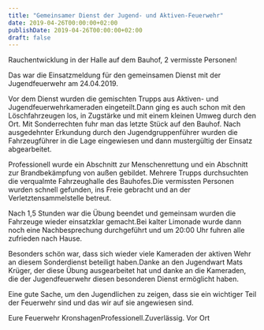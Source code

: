 ```yaml
---
title: "Gemeinsamer Dienst der Jugend- und Aktiven-Feuerwehr"
date: 2019-04-26T00:00:00+02:00
publishDate: 2019-04-26T00:00:00+02:00
draft: false
---
```


Rauchentwicklung in der Halle auf dem Bauhof, 2 vermisste Personen!

<!--more-->

Das war die Einsatzmeldung für den gemeinsamen Dienst mit der Jugendfeuerwehr am 24.04.2019.

Vor dem Dienst wurden die gemischten Trupps aus Aktiven- und Jugendfeuerwehrkameraden eingeteilt.Dann ging es auch schon mit den Löschfahrzeugen los, in Zugstärke und mit einem kleinen Umweg durch den Ort. Mit Sonderrechten fuhr man das letzte Stück auf den Bauhof. Nach ausgedehnter Erkundung durch den Jugendgruppenführer wurden die Fahrzeugführer in die Lage eingewiesen und dann mustergültig der Einsatz abgearbeitet.

Professionell wurde ein Abschnitt zur Menschenrettung und ein Abschnitt zur Brandbekämpfung von außen gebildet. Mehrere Trupps durchsuchten die verqualmte Fahrzeughalle des Bauhofes.Die vermissten Personen wurden schnell gefunden, ins Freie gebracht und an der Verletztensammelstelle betreut.

Nach 1,5 Stunden war die Übung beendet und gemeinsam wurden die Fahrzeuge wieder einsatzklar gemacht.Bei kalter Limonade wurde dann noch eine Nachbesprechung durchgeführt und um 20:00 Uhr fuhren alle zufrieden nach Hause.

Besonders schön war, dass sich wieder viele Kameraden der aktiven Wehr an diesem Sonderdienst beteiligt haben.Danke an den Jugendwart Mats Krüger, der diese Übung ausgearbeitet hat und danke an die Kameraden, die der Jugendfeuerwehr diesen besonderen Dienst ermöglicht haben.

Eine gute Sache, um den Jugendlichen zu zeigen, dass sie ein wichtiger Teil der Feuerwehr sind und das wir auf sie angewiesen sind.

Eure Feuerwehr KronshagenProfessionell.Zuverlässig. Vor Ort


